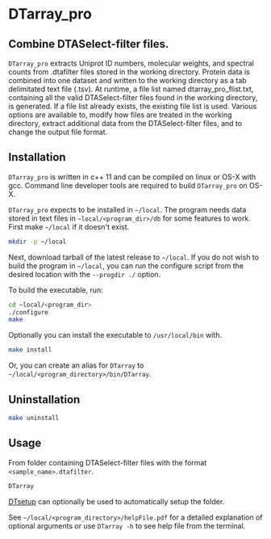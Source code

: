 # DTarray_pro
## Combine DTASelect-filter files.
`DTarray_pro` extracts Uniprot ID numbers, molecular weights, and spectral counts from .dtafilter files  stored  in  the  working directory.  Protein  data  is  combined  into  one  dataset and written to the working directory as a tab delimitated text file (.tsv). At runtime, a file list named dtarray_pro_flist.txt, containing all the valid DTASelect-filter files  found  in  the  working directory,  is generated. If a file list already exists, the existing file list is used. Various options are available to, modify how files are treated in the working directory, extract additional data from the DTASelect-filter files, and to change the  output file format.

## Installation

`DTarray_pro` is written in c++ 11 and can be compiled on linux or OS-X with gcc.  Command line developer tools are required to build `DTarray_pro` on OS-X.  

`DTarray_pro` expects to be installed in `~/local`.  The program needs data stored in text files in `~local/<program_dir>/db` for some features to work.  First make `~/local` if it doesn't exist.  
```bash
mkdir -p ~/local
```
Next, download tarball of the latest release to `~/local`.  If you do not wish to build the program in `~/local`, you can run the configure script from the desired location with the `--progdir ./` option. 

To build the executable, run:
```bash
cd ~local/<program_dir>
./configure
make
```
Optionally you can install the executable to `/usr/local/bin`  with.
```bash
make install
```
Or, you can create an alias for `DTarray` to `~/local/<program_directory>/bin/DTarray`.  

## Uninstallation
```bash
make uninstall
```

## Usage
From folder containing DTASelect-filter files with the format `<sample_name>.dtafilter`. 
```bash
DTarray
```
[DTsetup](https://github.com/ajmaurais/DTsetup) can optionally be used to automatically setup the folder.

See `~/local/<program_directory>/helpFile.pdf` for a detailed explanation of optional arguments or use `DTarray -h` to see help file from the terminal.  

